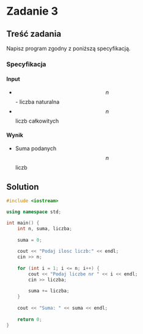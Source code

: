 # Zadanie 3

## Treść zadania

Napisz program zgodny z poniższą specyfikacją.

### Specyfikacja

#### Input

* $$n$$ - liczba naturalna
* $$n$$liczb całkowitych

#### Wynik

* Suma podanych $$n$$ liczb

## Solution

```cpp
#include <iostream>

using namespace std;

int main() {
    int n, suma, liczba;
    
    suma = 0;
    
    cout << "Podaj ilosc liczb:" << endl;
    cin >> n;
    
    for (int i = 1; i <= n; i++) {
        cout << "Podaj liczbe nr " << i << endl;
        cin >> liczba;
        
        suma += liczba;
    }
    
    cout << "Suma: " << suma << endl;
    
    return 0;
}
```
